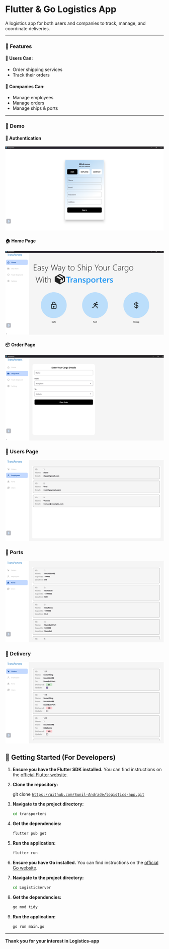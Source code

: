 # **Flutter** & **Go** Logistics App

A logistics app for both users and companies to track, manage, and coordinate deliveries.

---

### 🚀 Features

#### 👤 Users Can:
- Order shipping services
- Track their orders

#### 🏢 Companies Can:
- Manage employees
- Manage orders
- Manage ships & ports

---

### 📸 Demo

#### 🔐 Authentication

![Auth](assets/sign_up_lg.png)

#### 🏠 Home Page

![Home](assets/home_lg.png)

#### 📦 Order Page

![Add Cargo](assets/add_car_lg.png)

### 👤 Users Page

![Users](assets/user.png)

### 🚢 Ports

![Ports](assets/uports.png)

### 🛒 Delivery

![Ports](assets/udel.png)

## 🏁 Getting Started (For Developers)



1.  **Ensure you have the Flutter SDK installed.** You can find instructions on the [official Flutter website](https://flutter.dev/docs/get-started/install).
2.  **Clone the repository:**
   
    git clone [`https://github.com/Sunil-Andrade/logistics-app.git`](https://github.com/Sunil-Andrade/logistics-app.git)
   
3.  **Navigate to the project directory:**
    ```bash
    cd transporters
    ```
4.  **Get the dependencies:**
    ```bash
    flutter pub get
    ```
5.  **Run the application:**
    ```bash
    flutter run
    ```
    
6. **Ensure you have Go installed.** You can find instructions on the [official Go website](https://go.dev/doc/install).

7. **Navigate to the project directory:**

   ```bash
   cd LogisticServer
   ```
8. **Get the dependencies:**
    ```bash
    go mod tidy
    ```
9. **Run the application:**

    ```bash
    go run main.go
    ```

---


**Thank you for your interest in Logistics-app**

